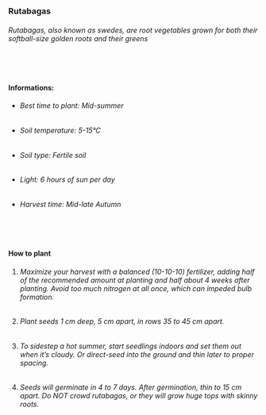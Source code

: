 ### Rutabagas

###### Rutabagas, also known as swedes, are root vegetables grown for both their softball-size golden roots and their greens

###### ‎

#### Informations:

-   ###### Best time to plant: Mid-summer
-   ###### Soil temperature: 5-15°C
-   ###### Soil type: Fertile soil
-   ###### Light: 6 hours of sun per day
-   ###### Harvest time: Mid-late Autumn

###### ‎

#### How to plant

1. ###### Maximize your harvest with a balanced (10-10-10) fertilizer, adding half of the recommended amount at planting and half about 4 weeks after planting. Avoid too much nitrogen at all once, which can impeded bulb formation.
2. ###### Plant seeds 1 cm deep, 5 cm apart, in rows 35 to 45 cm apart.
3. ###### To sidestep a hot summer, start seedlings indoors and set them out when it’s cloudy. Or direct-seed into the ground and thin later to proper spacing.
4. ###### Seeds will germinate in 4 to 7 days. After germination, thin to 15 cm apart. Do NOT crowd rutabagas, or they will grow huge tops with skinny roots.
